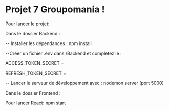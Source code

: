 # Projet 7 Groupomania !


Pour lancer le projet:

 
 
Dans le dossier Backend : 


-- Installer les dépendances : npm install


--Créer un fichier .env dans /Backend et complétez le :

   ACCESS_TOKEN_SECRET = 
  
   REFRESH_TOKEN_SECRET = 
   
  
-- Lancer le serveur de développement avec :  nodemon server (port 5000)


Dans le dossier Frontend : 

Pour lancer React: npm start



